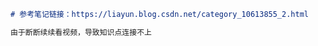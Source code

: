 ```markdown
# 参考笔记链接：https://liayun.blog.csdn.net/category_10613855_2.html

由于断断续续看视频，导致知识点连接不上
```

